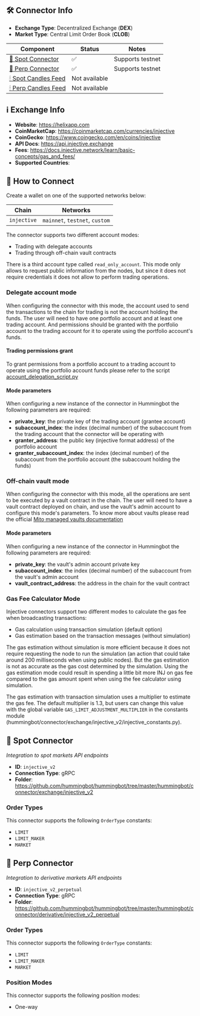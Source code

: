 ## 🛠 Connector Info

- **Exchange Type**: Decentralized Exchange (**DEX**)
- **Market Type**: Central Limit Order Book (**CLOB**)

| Component | Status | Notes | 
| --------- | ------ | ----- |
| [🔀 Spot Connector](#spot-connector) | ✅ | Supports testnet
| [🔀 Perp Connector](#perp-connector) | ✅ | Supports testnet
| [🕯 Spot Candles Feed](#spot-candles-feed) | Not available | 
| [🕯 Perp Candles Feed](#perp-candles-feed) | Not available | 

## ℹ️ Exchange Info

- **Website**: <https://helixapp.com>
- **CoinMarketCap**: <https://coinmarketcap.com/currencies/injective>
- **CoinGecko**: <https://www.coingecko.com/en/coins/injective>
- **API Docs**: <https://api.injective.exchange>
- **Fees**: <https://docs.injective.network/learn/basic-concepts/gas_and_fees/>
- **Supported Countries**: 

## 🔑 How to Connect

Create a wallet on one of the supported networks below:

| Chain       | Networks                       |
| ----------- |--------------------------------|
| `injective` | `mainnet`, `testnet`, `custom` |

The connector supports two different account modes:
- Trading with delegate accounts
- Trading through off-chain vault contracts

There is a third account type called `read_only_account`. This mode only allows to request public information from the nodes, but since it does not require credentials it does not allow to perform trading operations.

### Delegate account mode
When configuring the connector with this mode, the account used to send the transactions to the chain for trading is not the account holding the funds.
The user will need to have one portfolio account and at least one trading account. And permissions should be granted with the portfolio account to the trading account for it to operate using the portfolio account's funds.

#### Trading permissions grant
To grant permissions from a portfolio account to a trading account to operate using the portfolio account funds please refer to the script [account_delegation_script.py](https://github.com/hummingbot/hummingbot/blob/master/hummingbot/connector/exchange/injective_v2/account_delegation_script.py)

#### Mode parameters
When configuring a new instance of the connector in Hummingbot the following parameters are required:

- **private_key**: the private key of the trading account (grantee account)
- **subaccount_index**: the index (decimal number) of the subaccount from the trading account that the connector will be operating with
- **granter_address**: the public key (injective format address) of the portfolio account
- **granter_subaccount_index**: the index (decimal number) of the subaccount from the portfolio account (the subaccount holding the funds)


### Off-chain vault mode
When configuring the connector with this mode, all the operations are sent to be executed by a vault contract in the chain.
The user will need to have a vault contract deployed on chain, and use the vault's admin account to configure this mode's parameters.
To know more about vaults please read the official [Mito managed vaults documentation](https://docs.mito.fi/vaults/managed-vaults)

#### Mode parameters
When configuring a new instance of the connector in Hummingbot the following parameters are required:

- **private_key**: the vault's admin account private key
- **subaccount_index**: the index (decimal number) of the subaccount from the vault's admin account
- **vault_contract_address**: the address in the chain for the vault contract

### Gas Fee Calculator Mode
Injective connectors support two different modes to calculate the gas fee when broadcasting transactions:

- Gas calculation using transaction simulation (default option)
- Gas estimation based on the transaction messages (without simulation)

The gas estimation without simulation is more efficient because it does not require requesting the node to run the simulation (an action that could take around 200 milliseconds when using public nodes). But the gas estimation is not as accurate as the gas cost determined by the simulation. Using the gas estimation mode could result in spending a little bit more INJ on gas fee compared to the gas amount spent when using the fee calculator using simulation. 

The gas estimation with transaction simulation uses a multiplier to estimate the gas fee. The default multiplier is 1.3, but users can change this value with the global variable `GAS_LIMIT_ADJUSTMENT_MULTIPLIER` in the constants module (hummingbot/connector/exchange/injective_v2/injective_constants.py).

## 🔀 Spot Connector
*Integration to spot markets API endpoints*

- **ID**: `injective_v2`
- **Connection Type**: gRPC
- **Folder**: <https://github.com/hummingbot/hummingbot/tree/master/hummingbot/connector/exchange/injective_v2>

### Order Types

This connector supports the following `OrderType` constants:

- `LIMIT`
- `LIMIT_MAKER`
- `MARKET`

## 🔀 Perp Connector
*Integration to derivative markets API endpoints*

- **ID**: `injective_v2_perpetual`
- **Connection Type**: gRPC
- **Folder**: <https://github.com/hummingbot/hummingbot/tree/master/hummingbot/connector/derivative/injective_v2_perpetual>

### Order Types

This connector supports the following `OrderType` constants:

- `LIMIT`
- `LIMIT_MAKER`
- `MARKET`

### Position Modes

This connector supports the following position modes:

- One-way
